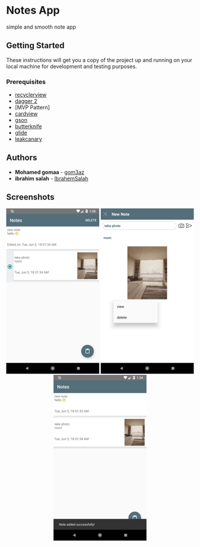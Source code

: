 #  Notes App
simple and smooth note app 

## Getting Started

These instructions will get you a copy of the project up and running on your local machine for development and testing purposes.

### Prerequisites

* [recyclerview](https://developer.android.com/guide/topics/ui/layout/recyclerview)
* [dagger 2](https://github.com/google/dagger)
* [MVP Pattern]
* [cardview](https://developer.android.com/guide/topics/ui/layout/cardview)
* [gson](https://github.com/google/gson)
* [butterknife](http://jakewharton.github.io/butterknife/)
* [glide](https://github.com/bumptech/glide)
* [leakcanary](https://github.com/square/leakcanary)

## Authors

* **Mohamed gomaa** - [gom3az](https://github.com/gom3az)
* **ibrahim salah** - [IbrahemSalah](https://github.com/IbrahemSalah)

## Screenshots
<div align="center">
    <img src="/ss1.png" width="250px"</img>  
    <img src="/ss2.png" width="250px"</img>     
    <img src="/ss3.png" width="250px"</img> 
</div>

